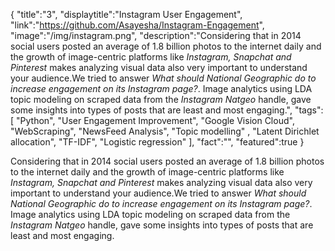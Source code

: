 {
    "title":"3",
    "displaytitle":"Instagram User Engagement",
    "link":"https://github.com/Asayesha/Instagram-Engagement",
    "image":"/img/instagram.png",
    "description":"Considering that in 2014 social users posted an average of 1.8 billion photos to the internet daily and the growth of image-centric platforms like <em>Instagram, Snapchat and Pinterest</em> makes analyzing visual data also very important to understand your audience.We tried to answer <em>What should National Geographic do to increase engagement on its Instagram page?</em>. Image analytics using LDA topic modeling on scraped data from the <em>Instagram Natgeo</em> handle, gave some insights into types of posts that are least and most engaging.",
    "tags":[
          "Python",
          "User Engagement Improvement",
          "Google Vision Cloud",
          "WebScraping",
          "NewsFeed Analysis",
          "Topic modelling" ,
          "Latent Dirichlet allocation",
          "TF-IDF",
          "Logistic regression"
           ],
    "fact":"",
    "featured":true
}


Considering that in 2014 social users posted an average of 1.8 billion photos to the internet daily and the growth of image-centric platforms like <em>Instagram, Snapchat and Pinterest</em> makes analyzing visual data also very important to understand your audience.We tried to answer <em>What should National Geographic do to increase engagement on its Instagram page?</em>. Image analytics using LDA topic modeling on scraped data from the <em>Instagram Natgeo</em> handle, gave some insights into types of posts that are least and most engaging. 
